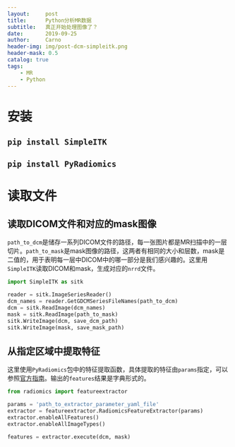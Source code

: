 ```yaml
---
layout:     post
title:      Python分析MR数据
subtitle:   真正开始处理图像了？
date:       2019-09-25
author:     Carno
header-img: img/post-dcm-simpleitk.png
header-mask: 0.5
catalog: true
tags:
    - MR
    - Python
---
```


# 安装

## `pip install SimpleITK`

## `pip install PyRadiomics`
 
# 读取文件

## 读取DICOM文件和对应的mask图像

`path_to_dcm`是储存一系列DICOM文件的路径，每一张图片都是MR扫描中的一层切片。`path_to_mask`是mask图像的路径，这两者有相同的大小和层数，mask是二值的，用于表明每一层中DICOM中的哪一部分是我们感兴趣的。这里用`SimpleITK`读取DICOM和mask，生成对应的`nrrd`文件。

```python
import SimpleITK as sitk

reader = sitk.ImageSeriesReader()
dcm_names = reader.GetGDCMSeriesFileNames(path_to_dcm)
dcm = sitk.ReadImage(dcm_names)
mask = sitk.ReadImage(path_to_mask)
sitk.WriteImage(dcm, save_dcm_path)
sitk.WriteImage(mask, save_mask_path)
```

## 从指定区域中提取特征

这里使用`PyRadiomics`包中的特征提取函数，具体提取的特征由`params`指定，可以参照[官方指南](https://pyradiomics.readthedocs.io/en/latest/customization.html#parameter-file)。输出的`features`结果是字典形式的。

```python
from radiomics import featureextractor

params = 'path_to_extractor_parameter_yaml_file'
extractor = featureextractor.RadiomicsFeatureExtractor(params)
extractor.enableAllFeatures()
extractor.enableAllImageTypes()

features = extractor.execute(dcm, mask)
```